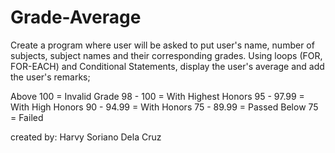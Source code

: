 # Grade-Average

Create a program where user will be asked to put user's name, number of subjects, subject names and their corresponding grades.
Using loops (FOR, FOR-EACH) and Conditional Statements, display the user's average and add the user's remarks;

Above 100 = Invalid Grade
98 - 100 = With Highest Honors
95 - 97.99 = With High Honors
90 - 94.99 = With Honors
75 - 89.99 = Passed
Below 75 = Failed

created by: Harvy Soriano Dela Cruz
